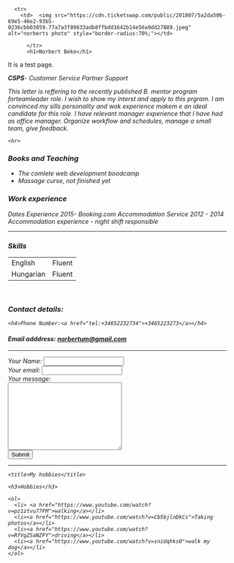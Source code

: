 

<html lang="en" dir="ltr">
  <head>
    <meta charset="utf-8">
    <title> ⊽ Norbert's Personal Site
  </title>
  </head>
    
  <body>
  <style>
div {
  background-image: url('https://media.giphy.com/media/WoRqq91KnOuM8/giphy.gif');
}
</style>
  
      <tr>
        <td>  <img src="https://cdn.ticketswap.com/public/201807/5a2da506-69e5-46e2-93b5-0236cbb03059.77a7a3f89833adb8ffbdd1642b14e56a9dd27889.jpeg" alt="norberts photo" style="border-radius:70%;"></td>
        
          </tr>
          <h1>Norbert Beko</h1>
It is a test page. 
        <p><em> <strong>CSPS</strong>- Customer Service Partner Support
        <p>This letter is reffering to the recently published B. mentor program forteamleader role. I wish to show my interst and apply to this prgram. I am convinced my  sills personality and wok experience makem e an ideal candidate for this role. I have relevant manager experience that I have had as office manager. Organize workflow and schedules, manage a small team, give feedback. </p>
    
    <hr>



<h3><strong>Books and Teaching </strong></h3>
<ul>
  <li>The comlete web development boodcamp</li>
  <li>Massage curse, not finished yet</li>
</ul>
<h3>Work experience</h3>


  <thead>
    <tr>
      <th>Dates</th>
      <th>Experience</th>
  </tr>
  <tr>
    <td>2015- </td>
    <td>Booking.com Accommodation Service</td>
  </tr>
  <tr>
    <td>2012 - 2014</td>
    <td>Accommodation experience - night shift responsible</td>
  </tr>
</table>
<hr>
<h3>Skills</h3>
<table>
  <tr>
  <td>English</td>
  <td>Fluent</td>
  </tr>
  <tr>
    <td>Hungarian</td>
    <td>Fluent</td>
  </tr>
</table>

<br>
 
<html lang="en" dir="ltr">
  <head>
    <meta charset="utf-8">
    <title>My Contacts</title>
  </head>
  <body>
 
<h3>Contact details: </h3>
    
    <h4>Phone Number:<a href="tel:+34652232734">+3465223273</a></h4>
<h4>Email adddress: <a href="mailto:norbertum@gmail.<!-- COMBAK:  -->?subject=feedback">norbertum@gmail.com</a></h4>
<hr>
<form action="mailto:norbertum@gmail.com" method="post" enctype="text/plain">
  <label>Your Name:</label>
<input type="text" name="yourName" value=""><br>
    <label>Your email:</label>
  <input type="email" name="yourEmail" value=""><br>
  <label>Your message:</label><br>
  <textarea name="yourMessage" rows="10" cols="30"></textarea><br>
  <input type="submit" name="">
    <hr>
    
    <title>My hobbies</title>

    <h3>Hobbies</h3>

    <ol>
      <li> <a href="https://www.youtube.com/watch?v=pz1ztvu77FM">walking</a></li>
      <li><a href="https://www.youtube.com/watch?v=Cb5bjlnDkCs">Taking photos</a></li>
      <li><a href="https://www.youtube.com/watch?v=RfVgZSaNZFY">driving</a></li>
      <li><a href="https://www.youtube.com/watch?v=sniUqhks0">walk my dog</a></li>
    </ol>
    
